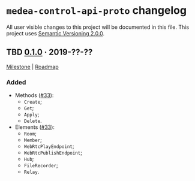 `medea-control-api-proto` changelog
===================================

All user visible changes to this project will be documented in this file. This project uses [Semantic Versioning 2.0.0].




## TBD [0.1.0] · 2019-??-??
[0.1.0]: /../../tree/medea-control-api-proto-0.1.0/proto/control-api

[Milestone](/../../milestone/2) | [Roadmap](/../../issues/27)

### Added

- Methods ([#33]):
    - `Create`;
    - `Get`;
    - `Apply`;
    - `Delete`.
- Elements ([#33]):
    - `Room`;
    - `Member`;
    - `WebRtcPlayEndpoint`;
    - `WebRtcPublishEndpoint`;
    - `Hub`;
    - `FileRecorder`;
    - `Relay`.

[#33]: /../../pull/33





[Semantic Versioning 2.0.0]: https://semver.org
